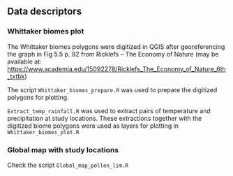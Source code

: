 ## Data descriptors

### Whittaker biomes plot
The Whittaker biomes polygons were digitized in QGIS after georeferencing the graph in Fig 5.5 p. 92 from Ricklefs – The Economy of Nature (may be available at: https://www.academia.edu/15092278/Ricklefs_The_Economy_of_Nature_6th_txtbk)

The script `Whittaker_biomes_prepare.R` was used to prepare the digitized polygons for plotting.

`Extract_temp_rainfall.R` was used to extract pairs of temperature and precipitation at study locations.
These extractions together with the digitized biome polygons were used as layers for plotting in `Whittaker_biomes_plot.R`

### Global map with study locations
Check the script `Global_map_pollen_lim.R`
